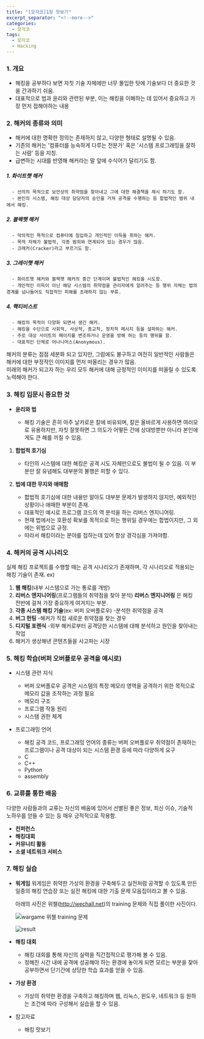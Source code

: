 ```yaml
---
title: "[모각코]1장 맛보기"
excerpt_separator: "<!--more-->"
categories:
  - 모각코
tags:
  - 모각코
  - Hacking
---
```


### 1. **개요**

- 해킹을 공부하다 보면 자칫 기술 자체에만 너무 몰입한 탓에 기술보다 더 중요한 것을 간과하기 쉬움.
- 대표적으로 법과 윤리와 관련된 부분, 이는 해킹을 이해하는 데 있어서 중요하고 가장 먼저 접해야하는 내용

### 2. **해커의 종류와 의미**

- 해커에 대한 명확한 정의는 존재하지 않고, 다양한 형태로 설명될 수 있음.
- 기존의 해커는 '컴퓨터를 능숙하게 다루는 전문가' 혹은 '시스템 프로그래밍을 잘하는 사람' 등을 지칭.
- 급변하는 시대를 반영해 해커라는 말 앞에 수식어가 달리기도 함.

##### 1. **화이트햇 해커**

      - 선의의 목적으로 보안상의 취약점을 찾아내고 그에 대한 해결책을 제시 하기도 함.
      - 본인의 시스템, 해킹 대상 담당자의 승인을 거쳐 공격을 수행하는 등 합법적인 범위 내에서 해킹.

##### 2. **블랙햇 해커**

      - 악의적인 목적으로 컴퓨터에 침입하고 개인적인 이득을 취하는 해커.
      - 목적 자체가 불법적, 각종 범죄와 연계되어 있는 경우가 많음.
      - 크래커(Cracker)라고 부르기도 함.

##### 3. **그레이햇 해커**

      - 화이트햇 해커와 블랙햇 해커의 중간 단계이며 불법적인 해킹을 시도함.
      - 개인적인 이득이 아닌 해당 시스템의 취약점을 관리자에게 알려주는 등 행위 자체는 법의 경계를 넘나들어도 직접적인 피해를 초래하지 않는 부류.

##### 4. **핵티비스트**

      - 해킹의 목적이 다양화 되면서 생긴 해커.
      - 해킹을 수단으로 사회적, 사상적, 종교적, 정치적 메시지 등을 설파하는 해커.
      - 주로 대상 사이트의 페이지를 변조하거나 운영을 방해 하는 등의 행위를 함.
      - 대표적인 단체로 어나니머스(Anonymous).

해커의 분류는 점점 세분화 되고 있지만, 그럼에도 불구하고 여전히 일반적인 사람들은 해커에 대한 부정적인 이미지를 먼저 떠올리는 경우가 많음.  
미래의 해커가 되고자 하는 우리 모두 해커에 대해 긍정적인 이미지를 떠올릴 수 있도록 노력해야 한다.

### 3. **해킹 입문시 중요한 것**

- **윤리와 법**

  - 해킹 기술은 흔히 아주 날카로운 칼에 비유되며, 칼은 올바르게 사용하면 여러모로 유용하지만, 자칫 잘못하면 그 의도가 어떻든 간에 상대방뿐만 아니라 본인에게도 큰 해를 끼칠 수 있음.

1.  **합법적 호기심**

    - 타인의 시스템에 대한 해킹은 공격 시도 자체만으로도 불법이 될 수 있음. 이 부분만 잘 유념해도 대부분의 불행은 피할 수 있다.

2.  **법에 대한 무지와 애매함**

    - 합법적 호기심에 대한 내용만 알아도 대부분 문제가 발생하지 않지만, 예외적인 상황이나 애매한 부분이 존재.
    - 대표적인 예시로 프로그램 코드의 역 분석을 하는 리버스 엔지니어링.
    - 현재 법에서는 호환성 확보를 목적으로 하는 행위일 경우에는 합법이지만, 그 외에는 위법으로 규정.
    - 따라서 해킹이라는 분야를 접하는데 있어 항상 경각심을 가져야함.

### 4. 해커의 공격 시나리오

실제 해킹 프로젝트를 수행할 때는 공격 시나리오가 존재하며, 각 시나리오로 적용되는 해킹 기술이 존재.
ex)

1.  **웹 해킹**(내부 시스템으로 가는 통로를 개방)
2.  **리버스 엔지니어링**(프로그램들의 취약점을 찾아 분석) **리버스 엔지니어링** 은 해킹 전반에 걸쳐 가장 중요하게 여겨지는 부분.
3.  **각종 시스템 해킹 기술**(ex: 버퍼 오버플로우) -분석한 취약점을 공격
4.  **버그 헌팅** -해커가 직접 새로운 취약점을 찾는 경우
5.  **디지털 포렌식** -외부 해커로부터 공격당한 시스템에 대해 분석하고 원인을 찾아내는 작업
6.  해커가 생상해낸 콘텐츠들을 사고파는 시장

### 5. 해킹 학습(버퍼 오버플로우 공격을 예시로)

- 시스템 관련 지식

  - 버퍼 오버플로우 공격은 시스템의 특정 메모리 영역을 공격하기 위한 목적으로 메모리 값을 조작하는 과정 필요

  * 메모리 구조
  * 프로그램 작동 원리
  * 시스템 권한 체계

- 프로그래밍 언어

  - 해킹 공격 코드, 프로그래밍 언어의 종류는 버퍼 오버플로우 취약점이 존재하는 프로그램이나 공격 대상이 되는 시스템 환경 등에 따라 다양하게 요구

  * C
  * C++
  * Python
  * assembly

### 6. 교류를 통한 배움

다양한 사람들과의 교류는 자신의 배움에 있어서 선별된 좋은 정보, 최신 이슈, 기술적 노하우를 얻들 수 있는 등 매우 긍적적으로 작용함.

- **컨퍼런스**
- **해킹대회**
- **커뮤니티 활동**
- **소셜 네트워크 서비스**

### 7. 해킹 실습

- **워게임**
  워게임은 취약한 가상의 환경을 구축해두고 실전처럼 공격할 수 있도록 만든 일종의 해킹 연습장 또는 실전 해킹에 대한 기출 문제 모음집이라고 볼 수 있음.

  아래의 사진은 위챌(http://wechall.net)의 training 문제와 직접 풀이한 사진이다.

  ![wargame 위첼 training 문제](https://user-images.githubusercontent.com/66258691/124764215-ad7dd180-df6f-11eb-9b63-11f52eb7d5ef.png)

  ![result](https://user-images.githubusercontent.com/66258691/124764991-81af1b80-df70-11eb-801e-8acc8850da42.png)

- **해킹 대회**

  - 해킹 대회를 통해 자신의 실력을 직간접적으로 평가해 볼 수 있음.
  - 정해진 시간 내에 공격에 성공해야 하는 환경에 놓이게 되면 모르는 부분을 찾아 공부하면서 단기간에 상당한 학습 효과를 얻을 수 있음.

- **가상 환경**

  - 가상의 취약한 환경을 구축하고 해킹하며 웹, 리눅스, 윈도우, 네트워크 등 원하는 조건에 따라 구성해서 실습을 할 수 있음.

- 참고자료
  - 해킹 맛보기
